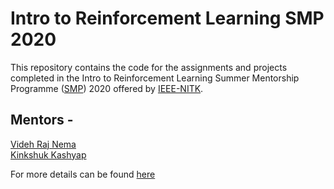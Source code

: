 # Intro to Reinforcement Learning SMP 2020

This repository contains the code for the assignments and projects completed in the Intro to Reinforcement Learning Summer Mentorship Programme ([SMP](https://sites.google.com/view/ieee-smp-2020/)) 2020 offered by [IEEE-NITK](https://github.com/IEEE-NITK).

## Mentors - 

[Videh Raj Nema](https://github.com/vrn25)<br>
[Kinkshuk Kashyap](https://github.com/kinshukk)

For more details can be found [here](https://sites.google.com/view/ieee-rl-smp)
